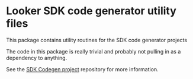 # Looker SDK code generator utility files

This package contains utility routines for the SDK code generator projects

The code in this package is really trivial and probably not pulling in as a dependency to anything.

See the [SDK Codegen project](https://github.com/mkaiser323/sdk-codegen) repository for more information.
